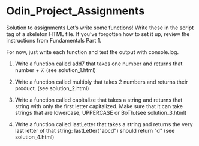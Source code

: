 # Odin_Project_Assignments
Solution to assignments
Let’s write some functions! Write these in the script tag of a skeleton HTML file. If you’ve forgotten how to set it up, review the instructions from Fundamentals Part 1.

For now, just write each function and test the output with console.log.

1. Write a function called add7 that takes one number and returns that number + 7. (see solution_1.html)

2. Write a function called multiply that takes 2 numbers and returns their product. (see solution_2.html)

3. Write a function called capitalize that takes a string and returns that string with only the first letter capitalized. Make sure that it can take strings that are lowercase, UPPERCASE or BoTh.(see solution_3.html)

4. Write a function called lastLetter that takes a string and returns the very last letter of that string:
lastLetter("abcd") should return "d" (see solution_4.html)